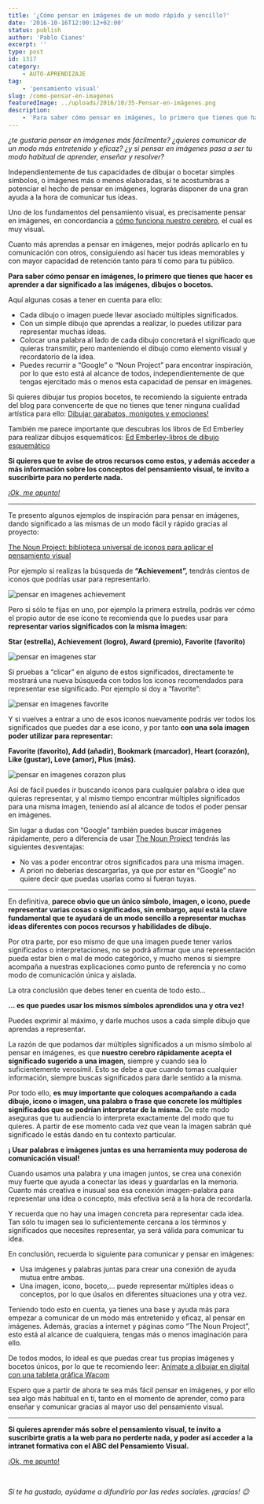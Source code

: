 ```yaml
---
title: '¿Cómo pensar en imágenes de un modo rápido y sencillo?'
date: '2016-10-16T12:00:12+02:00'
status: publish
author: 'Pablo Cianes'
excerpt: ''
type: post
id: 1317
category:
    - AUTO-APRENDIZAJE
tag:
    - 'pensamiento visual'
slug: /como-pensar-en-imagenes
featuredImage: ../uploads/2016/10/35-Pensar-en-imágenes.png
description:
    - 'Para saber cómo pensar en imágenes, lo primero que tienes que hacer es aprender a dar significado a las imágenes, dibujos o bocetos.'
---
```

*<span style="font-weight: 400;">¿te gustaría pensar en imágenes más fácilmente? ¿quieres comunicar de un modo más entretenido y eficaz? ¿y si pensar en imágenes pasa a ser tu modo habitual de aprender, enseñar y resolver?</span>*

<span style="font-weight: 400;">Independientemente de tus capacidades de dibujar o bocetar simples símbolos, o imágenes más o menos elaboradas, si te acostumbras a potenciar el hecho de pensar en imágenes, lograrás disponer de una gran ayuda a la hora de comunicar tus ideas.</span>

<span style="font-weight: 400;">Uno de los fundamentos del pensamiento visual, es precisamente pensar en imágenes, en concordancia a </span>[<span style="font-weight: 400;">cómo funciona nuestro cerebro</span>](https://www.pensamientovisual.es/como-funciona-tu-cerebro/)<span style="font-weight: 400;">, el cual es muy visual.</span>

<span style="font-weight: 400;">Cuanto más aprendas a pensar en imágenes, mejor podrás aplicarlo en tu comunicación con otros, consiguiendo así hacer tus ideas memorables y con mayor capacidad de retención tanto para tí como para tu público.</span>

**Para saber cómo pensar en imágenes, lo primero que tienes que hacer es aprender a dar significado a las imágenes, dibujos o bocetos.**

<span style="font-weight: 400;">Aquí algunas cosas a tener en cuenta para ello:</span>

- <span style="font-weight: 400;">Cada dibujo o imagen puede llevar asociado múltiples significados.</span>
- <span style="font-weight: 400;">Con un simple dibujo que aprendas a realizar, lo puedes utilizar para representar muchas ideas.</span>
- <span style="font-weight: 400;">Colocar una palabra al lado de cada dibujo concretará el significado que quieras transmitir, pero manteniendo el dibujo como elemento visual y recordatorio de la idea.</span>
- <span style="font-weight: 400;">Puedes recurrir a “Google” o “Noun Project” para encontrar inspiración, por lo que esto está al alcance de todos, independientemente de que tengas ejercitado más o menos esta capacidad de pensar en imágenes.</span>

<span style="font-weight: 400;">Si quieres dibujar tus propios bocetos, te recomiendo la siguiente entrada del blog para convencerte de que no tienes que tener ninguna cualidad artística para ello: </span>[<span style="font-weight: 400;">Dibujar garabatos, monigotes y emociones!</span>](https://www.pensamientovisual.es/dibujar-garabatos-monigotes-emociones/)

<span style="font-weight: 400;">También me parece importante que descubras los libros de Ed Emberley para realizar dibujos esquemáticos: </span>[<span style="font-weight: 400;">Ed Emberley-libros de dibujo esquemático</span>](https://www.pensamientovisual.es/ed-emberley-libros-dibujo-esquematico/)

**Si quieres que te avise de otros recursos como estos, y además acceder a más información sobre los conceptos del pensamiento visual, te invito a suscribirte para no perderte nada.**

[*¡Ok, me apunto!*](https://www.pensamientovisual.es/suscripcion/)

- - - - - -

<span style="font-weight: 400;">Te presento algunos ejemplos de inspiración para pensar en imágenes, dando significado a las mismas de un modo fácil y rápido gracias al proyecto: </span>

[<span style="font-weight: 400;">The Noun Project: biblioteca universal de iconos para aplicar el pensamiento visual </span>](https://www.pensamientovisual.es/the-noun-project-biblioteca-universal-de-iconos-para-aplicar-el-pensamiento-visual/)

<span style="font-weight: 400;">Por ejemplo si realizas la búsqueda de </span>**“Achievement”,**<span style="font-weight: 400;"> tendrás cientos de iconos que podrías usar para representarlo.</span>

![pensar en imagenes achievement](../uploads/2016/10/achievement-NP.png)

<span style="font-weight: 400;">Pero si sólo te fijas en uno, por ejemplo la primera estrella, podrás ver cómo el propio autor de ese icono te recomienda que lo puedes usar para **representar varios significados con la misma imagen:** </span>

<span style="font-weight: 400;">**Star (estrella), Achievement (logro), Award (premio), Favorite (favorito)**</span>

![pensar en imagenes star](../uploads/2016/10/star-meaning.png)

<span style="font-weight: 400;">Si pruebas a “clicar” en alguno de estos significados, directamente te mostrará una nueva búsqueda con todos los iconos recomendados para representar ese significado. Por ejemplo si doy a “favorite”:</span>

![pensar en imagenes favorite](../uploads/2016/10/favorite.png)

<span style="font-weight: 400;">Y si vuelves a entrar a uno de esos iconos nuevamente podrás ver todos los significados que puedes dar a ese icono, y por tanto **con una sola imagen poder utilizar para representar:** </span>

**Favorite (favorito), Add (añadir), Bookmark (marcador), Heart (corazón), Like (gustar), Love (amor), Plus (más).**

![pensar en imagenes corazon plus](../uploads/2016/10/corazon-plus.png)

<span style="font-weight: 400;">Así de fácil puedes ir buscando iconos para cualquier palabra o idea que quieras representar, y al mismo tiempo encontrar múltiples significados para una misma imagen, teniendo así al alcance de todos el poder pensar en imágenes.</span>

<span style="font-weight: 400;">Sin lugar a dudas con “Google” también puedes buscar imágenes rápidamente, pero a diferencia de usar </span>[<span style="font-weight: 400;">The Noun Project</span>](https://www.pensamientovisual.es/the-noun-project-biblioteca-universal-de-iconos-para-aplicar-el-pensamiento-visual/)<span style="font-weight: 400;"> tendrás las siguientes desventajas:</span>

- <span style="font-weight: 400;">No vas a poder encontrar otros significados para una misma imagen.</span>
- <span style="font-weight: 400;">A priori no deberías descargarlas, ya que por estar en “Google” no quiere decir que puedas usarlas como si fueran tuyas.</span>

- - - - - -

<span style="font-weight: 400;">En definitiva, </span>**parece obvio que un único símbolo, imagen, o icono, puede representar varias cosas o significados, sin embargo, aquí está la clave fundamental que te ayudará de un modo sencillo a representar muchas ideas diferentes con pocos recursos y habilidades de dibujo.**

<span style="font-weight: 400;">Por otra parte, por eso mismo de que una imagen puede tener varios significados o interpretaciones, no se podrá afirmar que una representación pueda estar bien o mal de modo categórico, y mucho menos si siempre acompaña a nuestras explicaciones como punto de referencia y no como modo de comunicación única y aislada.</span>

<span style="font-weight: 400;">La otra conclusión que debes tener en cuenta de todo esto…</span>

**… es que puedes usar los mismos símbolos aprendidos una y otra vez!**

<span style="font-weight: 400;">Puedes exprimir al máximo, y darle muchos usos a cada simple dibujo que aprendas a representar. </span>

<span style="font-weight: 400;">La razón de que podamos dar múltiples significados a un mismo símbolo al pensar en imágenes, es que </span>**nuestro cerebro rápidamente acepta el significado sugerido a una imagen**<span style="font-weight: 400;">, siempre y cuando sea lo suficientemente verosímil. Esto se debe a que cuando tomas cualquier información, siempre buscas significados para darle sentido a la misma.</span>

<span style="font-weight: 400;">Por todo ello, </span>**es muy importante que coloques acompañando a cada dibujo, icono o imagen, una palabra o frase que concrete los múltiples significados que se podrían interpretar de la misma.**<span style="font-weight: 400;"> De este modo aseguras que tu audiencia lo interpreta exactamente del modo que tu quieres. A partir de ese momento cada vez que vean la imagen sabrán qué significado le estás dando en tu contexto particular.</span>

**¡ Usar palabras e imágenes juntas es una herramienta muy poderosa de comunicación visual!**

<span style="font-weight: 400;">Cuando usamos una palabra y una imagen juntos, se crea una conexión muy fuerte que ayuda a conectar las ideas y guardarlas en la memoria. Cuanto más creativa e inusual sea esa conexión imagen-palabra para representar una idea o concepto, más efectiva será a la hora de recordarla.</span>

<span style="font-weight: 400;">Y recuerda que no hay una imagen concreta para representar cada idea. Tan sólo tu imagen sea lo suficientemente cercana a los términos y significados que necesites representar, ya será válida para comunicar tu idea.</span>

<span style="font-weight: 400;">En conclusión, recuerda lo siguiente para comunicar y pensar en imágenes:</span>

- <span style="font-weight: 400;">Usa imágenes y palabras juntas para crear una conexión de ayuda mutua entre ambas.</span>
- <span style="font-weight: 400;">Una imagen, icono, boceto,… puede representar múltiples ideas o conceptos, por lo que úsalos en diferentes situaciones una y otra vez.</span>

<span style="font-weight: 400;">Teniendo todo esto en cuenta, ya tienes una base y ayuda más para empezar a comunicar de un modo más entretenido y eficaz, al pensar en imágenes. Además, gracias a internet y páginas como “The Noun Project”, esto está al alcance de cualquiera, tengas más o menos imaginación para ello. </span>

<span style="font-weight: 400;">De todos modos, lo ideal es que puedas crear tus propias imágenes y bocetos únicos, por lo que te recomiendo leer: </span>[<span style="font-weight: 400;">Anímate a dibujar en digital con una tableta gráfica Wacom</span>](https://www.pensamientovisual.es/animate-dibujar-digital-con-tableta-grafica-wacom/)

<span style="font-weight: 400;">Espero que a partir de ahora te sea más fácil pensar en imágenes, y por ello sea algo más habitual en tí, tanto en el momento de aprender, como para enseñar y comunicar gracias al mayor uso del pensamiento visual.</span>

- - - - - -

**Si quieres aprender más sobre el pensamiento visual, te invito a suscribirte gratis a la web para no perderte nada, y poder así acceder a la intranet formativa con el ABC del Pensamiento Visual.**

[<span style="font-weight: 400;">¡Ok, me apunto!</span>](https://www.pensamientovisual.es/suscripcion/)

<span style="color: #ffffff;">.</span>

*Si te ha gustado, ayúdame* *a difundirlo por las redes sociales. ¡gracias! 😉*